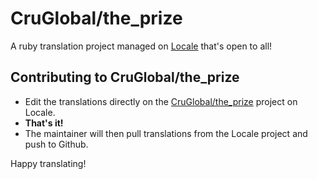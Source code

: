 # CruGlobal/the_prize

A ruby translation project managed on [Locale](http://www.localeapp.com/) that's open to all!

## Contributing to CruGlobal/the_prize

- Edit the translations directly on the [CruGlobal/the_prize](http://www.localeapp.com/projects/public?search=CruGlobal/the_prize) project on Locale.
- **That's it!**
- The maintainer will then pull translations from the Locale project and push to Github.

Happy translating!
